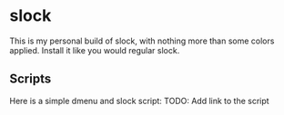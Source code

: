 # slock

This is my personal build of slock, with nothing more than some colors applied.
Install it like you would regular slock.

## Scripts

Here is a simple dmenu and slock script:
TODO: Add link to the script
